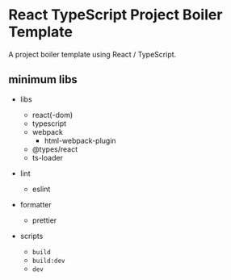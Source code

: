 # React TypeScript Project Boiler Template

A project boiler template using React / TypeScript.

## minimum libs

- libs

  - react(-dom)
  - typescript
  - webpack
    - html-webpack-plugin
  - @types/react
  - ts-loader

- lint

  - eslint

- formatter

  - prettier

- scripts
  - `build`
  - `build:dev`
  - `dev`
